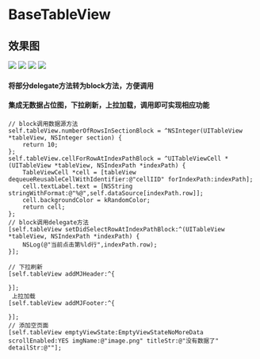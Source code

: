# BaseTableView
## 效果图
![](https://raw.githubusercontent.com/qianfei1993/BaseTableView/master/BaseTableView/image1.png)
![](https://raw.githubusercontent.com/qianfei1993/BaseTableView/master/BaseTableView/image2.png)
![](https://raw.githubusercontent.com/qianfei1993/BaseTableView/master/BaseTableView/image3.png)
![](https://raw.githubusercontent.com/qianfei1993/BaseTableView/master/BaseTableView/image4.png)
#### 将部分delegate方法转为block方法，方便调用
#### 集成无数据占位图，下拉刷新，上拉加载，调用即可实现相应功能
```
// block调用数据源方法
self.tableView.numberOfRowsInSectionBlock = ^NSInteger(UITableView *tableView, NSInteger section) {
    return 10;
};
self.tableView.cellForRowAtIndexPathBlock = ^UITableViewCell *(UITableView *tableView, NSIndexPath *indexPath) {
    TableViewCell *cell = [tableView dequeueReusableCellWithIdentifier:@"cellIID" forIndexPath:indexPath];
    cell.textLabel.text = [NSString stringWithFormat:@"%@",self.dataSource[indexPath.row]];
    cell.backgroundColor = kRandomColor;
    return cell;
};
// block调用delegate方法
[self.tableView setDidSelectRowAtIndexPathBlock:^(UITableView *tableView, NSIndexPath *indexPath) {
    NSLog(@"当前点击第%ld行",indexPath.row);
}];

// 下拉刷新
[self.tableView addMJHeader:^{
    
}];
 上拉加载
[self.tableView addMJFooter:^{
  
}];
// 添加空页面  
[self.tableView emptyViewState:EmptyViewStateNoMoreData scrollEnabled:YES imgName:@"image.png" titleStr:@"没有数据了" detailStr:@""];

```
